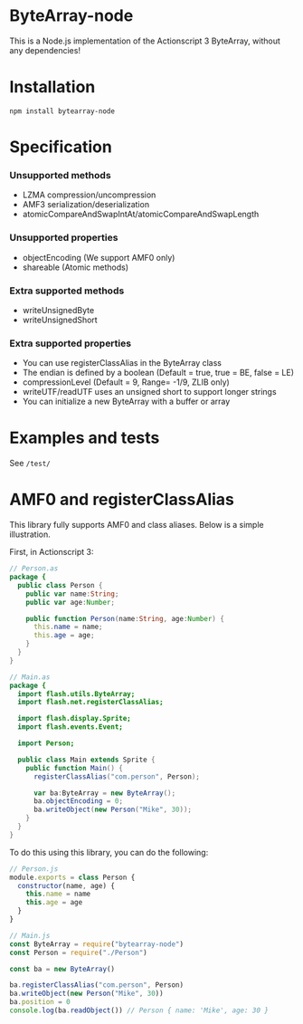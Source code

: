 # ByteArray-node

This is a Node.js implementation of the Actionscript 3 ByteArray, without any dependencies!

# Installation

`npm install bytearray-node`

# Specification

### Unsupported methods
- LZMA compression/uncompression
- AMF3 serialization/deserialization
- atomicCompareAndSwapIntAt/atomicCompareAndSwapLength

### Unsupported properties
- objectEncoding (We support AMF0 only)
- shareable (Atomic methods)

### Extra supported methods
- writeUnsignedByte
- writeUnsignedShort

### Extra supported properties
- You can use registerClassAlias in the ByteArray class
- The endian is defined by a boolean (Default = true, true = BE, false = LE)
- compressionLevel (Default = 9, Range= -1/9, ZLIB only)
- writeUTF/readUTF uses an unsigned short to support longer strings
- You can initialize a new ByteArray with a buffer or array

# Examples and tests

See `/test/`

# AMF0 and registerClassAlias

This library fully supports AMF0 and class aliases. Below is a simple illustration.

First, in Actionscript 3:

```actionscript
// Person.as
package {
  public class Person {
    public var name:String;
    public var age:Number;

    public function Person(name:String, age:Number) {
      this.name = name;
      this.age = age;
    }
  }
}

// Main.as
package {
  import flash.utils.ByteArray;
  import flash.net.registerClassAlias;

  import flash.display.Sprite;
  import flash.events.Event;

  import Person;

  public class Main extends Sprite {
    public function Main() {
      registerClassAlias("com.person", Person);

      var ba:ByteArray = new ByteArray();
      ba.objectEncoding = 0;
      ba.writeObject(new Person("Mike", 30));
    }
  }
}
```

To do this using this library, you can do the following:

```javascript
// Person.js
module.exports = class Person {
  constructor(name, age) {
    this.name = name
    this.age = age
  }
}

// Main.js
const ByteArray = require("bytearray-node")
const Person = require("./Person")

const ba = new ByteArray()

ba.registerClassAlias("com.person", Person)
ba.writeObject(new Person("Mike", 30))
ba.position = 0
console.log(ba.readObject()) // Person { name: 'Mike', age: 30 }
```
